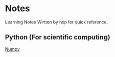 # Notes
Learning Notes Wirtten by hxp for quick reference.

## Python (For scientific computing)

[Numpy](Numpy.md)
